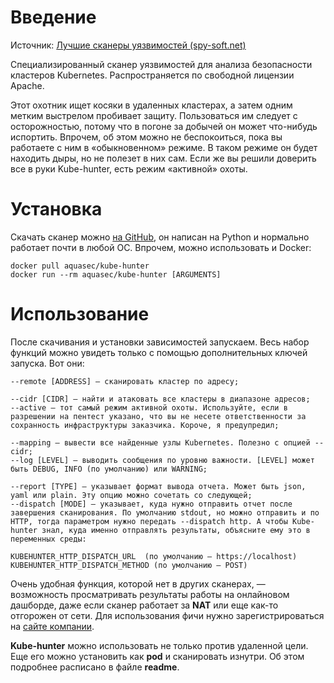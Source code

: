 # Введение 

Источник: [Лучшие сканеры уязвимостей (spy-soft.net)](https://spy-soft.net/best-vulnerability-scanners/)

Специализированный сканер уязвимостей для анализа безопасности кластеров Kubernetes. Распространяется по свободной лицензии Apache.

Этот охотник ищет косяки в удаленных кластерах, а затем одним метким выстрелом пробивает защиту. Пользоваться им следует с осторожностью, потому что в погоне за добычей он может что-нибудь испортить. Впрочем, об этом можно не беспокоиться, пока вы работаете с ним в «обыкновенном» режиме. В таком режиме он будет находить дыры, но не полезет в них сам. Если же вы решили доверить все в руки Kube-hunter, есть режим «активной» охоты.

# Установка 

Скачать сканер можно [на GitHub](https://github.com/aquasecurity/kube-hunter "на GitHub"), он написан на Python и нормально работает почти в любой ОС. Впрочем, можно использовать и Docker:

``` 
docker pull aquasec/kube-hunter
docker run --rm aquasec/kube-hunter [ARGUMENTS]
```

# Использование

После скачивания и установки зависимостей запускаем. Весь набор функций можно увидеть только с помощью дополнительных ключей запуска. Вот они:
``` 
--remote [ADDRESS] — сканировать кластер по адресу;

--cidr [CIDR] — найти и атаковать все кластеры в диапазоне адресов;
--active — тот самый режим активной охоты. Используйте, если в разрешении на пентест указано, что вы не несете ответственности за сохранность инфраструктуры заказчика. Короче, я предупредил;

--mapping — вывести все найденные узлы Kubernetes. Полезно с опцией --cidr;
--log [LEVEL] — выводить сообщения по уровню важности. [LEVEL] может быть DEBUG, INFO (по умолчанию) или WARNING;

--report [TYPE] — указывает формат вывода отчета. Может быть json, yaml или plain. Эту опцию можно сочетать со следующей;
--dispatch [MODE] — указывает, куда нужно отправить отчет после завершения сканирования. По умолчанию stdout, но можно отправить и по HTTP, тогда параметром нужно передать --dispatch http. А чтобы Kube-hunter знал, куда именно отправлять результаты, объясните ему это в переменных среды:

KUBEHUNTER_HTTP_DISPATCH_URL  (по умолчанию — https://localhost)
KUBEHUNTER_HTTP_DISPATCH_METHOD (по умолчанию — POST)
```
Очень удобная функция, которой нет в других сканерах, — возможность просматривать результаты работы на онлайновом дашборде, даже если сканер работает за **NAT** или еще как-то отгорожен от сети. Для использования фичи нужно зарегистрироваться на [сайте компании](https://kube-hunter.aquasec.com/ "сайте компании").

**Kube-hunter** можно использовать не только против удаленной цели. Еще его можно установить как **pod** и сканировать изнутри. Об этом подробнее расписано в файле **readme**.